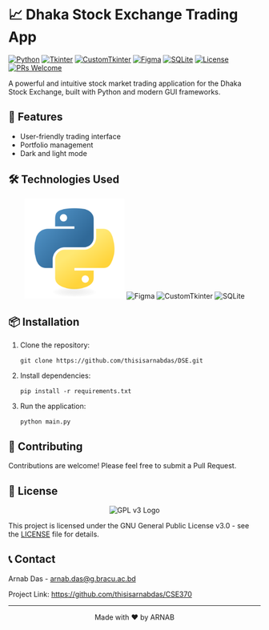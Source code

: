 # 📈 Dhaka Stock Exchange Trading App

[![Python](https://img.shields.io/badge/Python-3.9%2B-blue?style=for-the-badge&logo=python)](https://www.python.org/)
[![Tkinter](https://img.shields.io/badge/Tkinter-included-blue?style=for-the-badge&logo=python)](https://docs.python.org/3/library/tkinter.html)
[![CustomTkinter](https://img.shields.io/badge/CustomTkinter-latest-blue?style=for-the-badge&logo=python)](https://github.com/TomSchimansky/CustomTkinter)
[![Figma](https://img.shields.io/badge/Figma-Design-F24E1E?style=for-the-badge&logo=figma)](https://www.figma.com/)
[![SQLite](https://img.shields.io/badge/SQLite-3.30%2B-blue?style=for-the-badge&logo=sqlite)](https://www.sqlite.org/)
[![License](https://img.shields.io/badge/License-GPLv3-blue.svg?style=for-the-badge)](https://www.gnu.org/licenses/gpl-3.0)
[![PRs Welcome](https://img.shields.io/badge/PRs-welcome-brightgreen.svg?style=for-the-badge)](http://makeapullrequest.com)

A powerful and intuitive stock market trading application for the Dhaka Stock Exchange, built with Python and modern GUI frameworks.

## 🚀 Features

- User-friendly trading interface
- Portfolio management
- Dark and light mode

## 🛠️ Technologies Used

<p align="center">
  <img src="https://raw.githubusercontent.com/devicons/devicon/master/icons/python/python-original.svg" alt="Python" width="200" />
  <img src="https://www.vectorlogo.zone/logos/figma/figma-icon.svg" alt="Figma" width="200" />
  <img src="https://raw.githubusercontent.com/TomSchimansky/CustomTkinter/master/documentation_images/CustomTkinter_logo_light.png" alt="CustomTkinter" width="500" />
  <img src="https://www.sqlite.org/images/sqlite370_banner.gif" alt="SQLite" width="300"/>
</p>


## 📦 Installation

1. Clone the repository:
   
   ```
   git clone https://github.com/thisisarnabdas/DSE.git
   ```
3. Install dependencies:
   
   ```
   pip install -r requirements.txt
   ```
5. Run the application:
   
   ```
   python main.py
   ```

## 🤝 Contributing

Contributions are welcome! Please feel free to submit a Pull Request.

## 📄 License

<p align="center">
<img src="https://www.gnu.org/graphics/gplv3-with-text-136x68.png" alt="GPL v3 Logo"/>
</p>

This project is licensed under the GNU General Public License v3.0 - see the [LICENSE](LICENSE) file for details.

## 📞 Contact

Arnab Das - arnab.das@g.bracu.ac.bd

Project Link: https://github.com/thisisarnabdas/CSE370

---
<p align="center">
  Made with ❤️ by ARNAB
</p>
